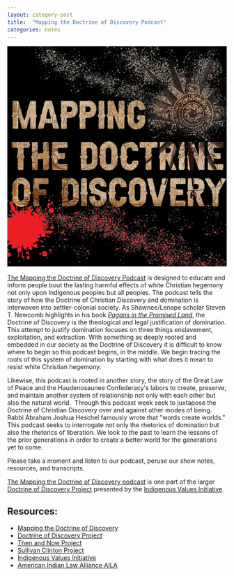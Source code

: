 ```yaml
---
layout: category-post
title:  "Mapping the Doctrine of Discovery Podcast"
categories: notes
---
```

[![Mapping the Doctrine of Discovery Cover Art](/assets/img/mapping-doctrine-of-discovery-favicon.webp)](https://podcast.doctrineofdiscovery.org/about/)

[The Mapping the Doctrine of Discovery Podcast](https://podcast.doctrineofdiscovery.org) is designed to educate and inform people bout the lasting harmful effects of white Christian hegemony not only upon Indigenous peoples but all peoples. The podcast tells the story of how the Doctrine of Christian Discovery and domination is interwoven into settler-colonial society. As Shawnee/Lenape scholar Steven T. Newcomb highlights in his book [*Pagans in the Promised Land*](https://www.chicagoreviewpress.com/pagans-in-the-promised-land-products-9781555916428.php), the Doctrine of Discovery is the theological and legal justification of domination. This attempt to justify domination focuses on three things enslavement, exploitation, and extraction. With something as deeply rooted and embedded in our society as the Doctrine of Discovery it is difficult to know where to begin so this podcast begins, in the middle. We begin tracing the roots of this system of domination by starting with what does it mean to resist white Christian hegemony.

Likewise, this podcast is rooted in another story, the story of the Great Law of Peace and the Haudenosaunee Confederacy's labors to create, preserve, and maintain another system of relationship not only with each other but also the natural world.  Through this podcast week seek to juxtapose the Doctrine of Christian Discovery over and against other modes of being. Rabbi Abraham Joshua Heschel famously wrote that "words create worlds." This podcast seeks to interrogate not only the rhetorics of domination but also the rhetorics of liberation. We look to the past to learn the lessons of the prior generations in order to create a better world for the generations yet to come.

Please take a moment and listen to our podcast, peruse our show notes, resources, and transcripts.

[The Mapping the Doctrine of Discovery podcast](https://podcast.doctrineofdiscovery.org) is one part of the larger [Doctrine of Discovery Project](https://doctrineofdiscovery.org) presented by the [Indigenous Values Initiative](https://indigenousvalues.org/).

<div id='buzzsprout-large-player'></div><script type='text/javascript' charset='utf-8' src='https://www.buzzsprout.com/1926214.js?container_id=buzzsprout-large-player&player=large'></script>


## Resources:

- [Mapping the Doctrine of Discovery](https://podcast.doctrineofdiscovery.org)
- [Doctrine of Discovery Project](https://doctrineofdiscovery.org)
- [Then and Now Project](https://www.thenandnow.us/)
- [Sullivan Clinton Project](https://www.sullivanclinton.com/)
- [Indigenous Values Initiative](https://indigenousvalues.org/)
- [American Indian Law Alliance AILA](https://aila.ngo)